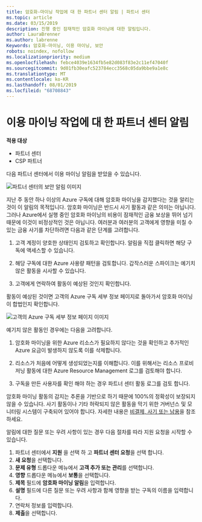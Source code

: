 ```yaml
---
title: 암호화-마이닝 작업에 대 한 파트너 센터 알림 | 파트너 센터
ms.topic: article
ms.date: 03/15/2019
description: 진행 중인 잠재적인 암호화 마이닝에 대한 알림입니다.
author: LauraBrenner
ms.author: labrenne
Keywords: 암호화-마이닝, 이용 마이닝, 보안
robots: noindex, nofollow
ms.localizationpriority: medium
ms.openlocfilehash: febce4039e1634fb5e82d083f83e2c11ef47040f
ms.sourcegitcommit: 9d01fb30eafc523784ecc3568c05da9bbe9a1e8c
ms.translationtype: MT
ms.contentlocale: ko-KR
ms.lasthandoff: 08/01/2019
ms.locfileid: "68708843"
---
```

# <a name="partner-center-notification-for-cryptocurrency-mining-activity"></a>이용 마이닝 작업에 대 한 파트너 센터 알림

**적용 대상**

-  파트너 센터
-  CSP 파트너

다음 파트너 센터에서 이용 마이닝 알림을 받았을 수 있습니다.
 
![파트너 센터의 보안 알림 이미지](images/crypto1.png)

지난 주 동안 하나 이상의 Azure 구독에 대해 암호화 마이닝을 감지했다는 것을 알리는 것이 이 알림의 목적입니다. 암호화 마이닝은 반드시 사기 활동과 같은 의미는 아닙니다. 그러나 Azure에서 실행 중인 암호화 마이닝의 비용이 잠재적인 금융 보상을 뛰어 넘기 때문에 이것이 비정상적인 것은 아닙니다. 여러분과 여러분의 고객에게 영향을 미칠 수 있는 금융 사기를 차단하려면 다음과 같은 단계를 고려합니다.

1.  고객 계정이 양호한 상태인지 검토하고 확인합니다. 알림을 직접 클릭하면 해당 구독에 액세스할 수 있습니다.

2.  해당 구독에 대한 Azure 사용량 패턴을 검토합니다. 갑작스러운 스파이크는 예기치 않은 활동을 시사할 수 있습니다.

3.  고객에게 연락하여 활동이 예상된 것인지 확인합니다.

활동이 예상된 것이면 고객의 Azure 구독 세부 정보 페이지로 돌아가서 암호화 마이닝이 합법인지 확인합니다. 


![고객의 Azure 구독 세부 정보 페이지 이미지](images/crypto2.png)

예기치 않은 활동인 경우에는 다음을 고려합니다.

1.  암호화 마이닝을 위한 Azure 리소스가 필요하지 않다는 것을 확인하고 추가적인 Azure 요금이 발생하지 않도록 이를 삭제합니다.

2.  리소스가 처음에 어떻게 생성되었는지를 이해합니다. 이를 위해서는 리소스 프로비저닝 활동에 대한 Azure Resource Management 로그를 검토해야 합니다.

3.  구독을 만든 사용자를 확인 해야 하는 경우 파트너 센터 활동 로그를 검토 합니다.

암호화 마이닝 활동의 감지는 추론을 기반으로 하기 때문에 100%의 정확성이 보장되지 않을 수 있습니다. 사기 활동이나 기타 허락되지 않은 활동을 막기 위한 거버넌스 및 모니터링 시스템이 구축되어 있어야 합니다. 자세한 내용은 [비결제, 사기 또는 남용](https://docs.microsoft.com/partner-center/non-payment--fraud--or-misuse)을 참조하세요.

알림에 대한 질문 또는 우려 사항이 있는 경우 다음 절차를 따라 지원 요청을 시작할 수 있습니다.

1.  파트너 센터에서 **지원** 을 선택 하 고 **파트너 센터 요청**을 선택 합니다.
3.  **새 요청**을 선택합니다. 
4.  **문제 유형** 드롭다운 메뉴에서 **고객 추가 또는 관리**를 선택합니다.
5.  **영향** 드롭다운 메뉴에서 **보통**을 선택합니다.
6.  **제목** 필드에 **암호화 마이닝 알림**을 입력합니다.
7.  **설명** 필드에 다른 질문 또는 우려 사항과 함께 영향을 받는 구독의 이름을 입력합니다. 
8.  연락처 정보를 입력합니다.
9.  **제출**을 선택합니다.



